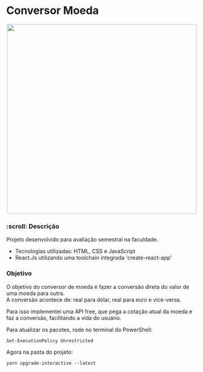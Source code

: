 <h1> Conversor Moeda </h1>

<p align="center">
  <img src="https://i.imgur.com/t1g8qBU.png" width="500">
</p>

<h3> :scroll: Descrição </h3>

Projeto desenvolvido para avaliação semestral na faculdade.

* Tecnologias utilizadas: HTML, CSS e JavaScript
* React.Js utilizando uma toolchain integrada 'create-react-app'

<h3> Objetivo </h3>

O objetivo do conversor de moeda é fazer a conversão direta do valor de uma moeda para outra.<br>
A conversão acontece de: real para dólar, real para euro e vice-versa.

Para isso implementei uma API free, que pega a cotação atual da moeda e faz a conversão, facilitando a vida do usuário.

Para atualizar os pacotes, rode no terminal do PowerShell:

~~~
Set-ExecutionPolicy Unrestricted
~~~

Agora na pasta do projeto:

~~~
yarn upgrade-interactive --latest
~~~
